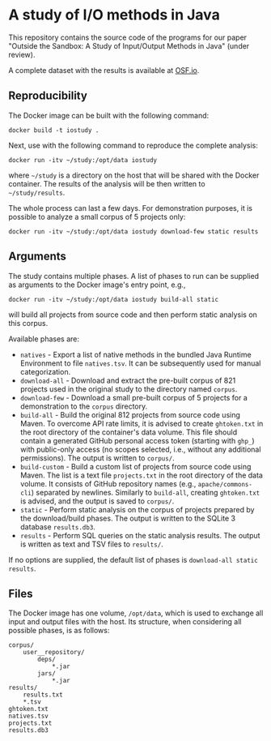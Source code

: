 # A study of I/O methods in Java

This repository contains the source code of the programs for our paper "Outside the Sandbox: A Study of Input/Output Methods in Java" (under review).

A complete dataset with the results is available at [OSF.io](https://doi.org/10.17605/OSF.IO/CNSRJ).

## Reproducibility

The Docker image can be built with the following command:
```shell
docker build -t iostudy .
```

Next, use with the following command to reproduce the complete analysis:
```shell
docker run -itv ~/study:/opt/data iostudy
```
where `~/study` is a directory on the host that will be shared with the Docker container. The results of the analysis will be then written to `~/study/results`.

The whole process can last a few days. For demonstration purposes, it is possible to analyze a small corpus of 5 projects only:
```shell
docker run -itv ~/study:/opt/data iostudy download-few static results
```

## Arguments

The study contains multiple phases. A list of phases to run can be supplied as arguments to the Docker image's entry point, e.g.,
```shell
docker run -itv ~/study:/opt/data iostudy build-all static
```
will build all projects from source code and then perform static analysis on this corpus.

Available phases are:
- `natives` - Export a list of native methods in the bundled Java Runtime Environment to file `natives.tsv`. It can be subsequently used for manual categorization.
- `download-all` - Download and extract the pre-built corpus of 821 projects used in the original study to the directory named `corpus`.
- `download-few` - Download a small pre-built corpus of 5 projects for a demonstration to the `corpus` directory.
- `build-all` - Build the original 812 projects from source code using Maven. To overcome API rate limits, it is advised to create `ghtoken.txt` in the root directory of the container's data volume. This file should contain a generated GitHub personal access token (starting with `ghp_`) with public-only access (no scopes selected, i.e., without any additional permissions). The output is written to `corpus/`.
- `build-custom` - Build a custom list of projects from source code using Maven. The list is a text file `projects.txt` in the root directory of the data volume. It consists of GitHub repository names (e.g., `apache/commons-cli`) separated by newlines. Similarly to `build-all`, creating `ghtoken.txt` is advised, and the output is saved to `corpus/`.
- `static` - Perform static analysis on the corpus of projects prepared by the download/build phases. The output is written to the SQLite 3 database `results.db3`.
- `results` - Perform SQL queries on the static analysis results. The output is written as text and TSV files to `results/`.

If no options are supplied, the default list of phases is `download-all static results`.

## Files

The Docker image has one volume, `/opt/data`, which is used to exchange all input and output files with the host. Its structure, when considering all possible phases, is as follows:

```
corpus/
    user__repository/
        deps/
            *.jar
        jars/
            *.jar
results/
    results.txt
    *.tsv
ghtoken.txt
natives.tsv
projects.txt
results.db3